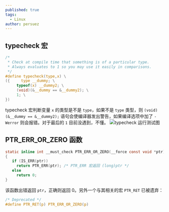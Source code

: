 ```yaml
---
published: true
tags:
  - Linux
author: persuez
---
```

## typecheck 宏
   ```c
   /*
    * Check at compile time that something is of a particular type.
    * Always evaluates to 1 so you may use it easily in comparisons.
    */
   #define typecheck(type,x) \
   ({	  type __dummy; \
   	    typeof(x) __dummy2; \
   	    (void)(&__dummy == &__dummy2); \
   	    1; \
   })
   ```
   typecheck 宏判断变量 `x` 的类型是不是 `type`，如果不是 `type` 类型，则 `(void)(&__dummy == &__dummy2);` 语句会使编译器发出警告，如果编译选项中加了 `-Werror` 则会报错。对于最后的 `1` 目前没遇到，不懂。 
   ![typecheck 运行测试图](http://persuez-image.oss-cn-shenzhen.aliyuncs.com/2020/01/06/1caa5f0e3aba5.jpg)

## PTR_ERR_OR_ZERO 函数
   ```c
   static inline int __must_check PTR_ERR_OR_ZERO(__force const void *ptr)
   {
      if (IS_ERR(ptr))
        return PTR_ERR(ptr); /* PTR_ERR 宏返回 (long)ptr */
      else
        return 0;
   }
   ```
   该函数出错返回 `ptr`，正确则返回 0。另外一个与其相关的宏 `PTR_RET` 已被遗弃：
   ```c
   /* Deprecated */
   #define PTR_RET(p) PTR_ERR_OR_ZERO(p)
   ```

## 